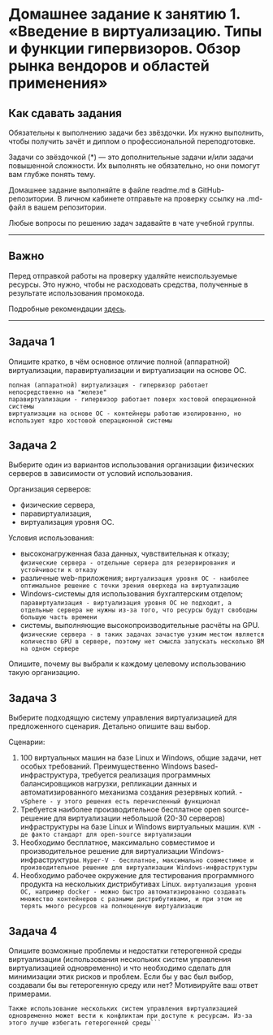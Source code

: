 # Домашнее задание к занятию 1.  «Введение в виртуализацию. Типы и функции гипервизоров. Обзор рынка вендоров и областей применения»## Как сдавать заданияОбязательны к выполнению задачи без звёздочки. Их нужно выполнить, чтобы получить зачёт и диплом о профессиональной переподготовке.Задачи со звёздочкой (*) — это дополнительные задачи и/или задачи повышенной сложности. Их выполнять не обязательно, но они помогут вам глубже понять тему.Домашнее задание выполняйте в файле readme.md в GitHub-репозитории. В личном кабинете отправьте на проверку ссылку на .md-файл в вашем репозитории.Любые вопросы по решению задач задавайте в чате учебной группы.---## ВажноПеред отправкой работы на проверку удаляйте неиспользуемые ресурсы.Это нужно, чтобы не расходовать средства, полученные в результате использования промокода.Подробные рекомендации [здесь](https://github.com/netology-code/virt-homeworks/blob/virt-11/r/README.md).---## Задача 1Опишите кратко, в чём основное отличие полной (аппаратной) виртуализации, паравиртуализации и виртуализации на основе ОС.```полная (аппаратной) виртуализация - гипервизор работает непосредственно на "железе"паравиртуализации - гипервизор работает поверх хостовой операционной системывиртуализации на основе ОС - контейнеры работаю изолированно, но используют ядро хостовой операционной системы```## Задача 2Выберите один из вариантов использования организации физических серверов в зависимости от условий использования.Организация серверов:- физические сервера,- паравиртуализация,- виртуализация уровня ОС.Условия использования:- высоконагруженная база данных, чувствительная к отказу; ```физические сервера - отдельные сервера для резервирования и устойчивости к отказу```- различные web-приложения; ```виртуализация уровня ОС - наиболее оптимальное решение с точки зрения оверхеда на виртуализацию```- Windows-системы для использования бухгалтерским отделом; ```паравиртуализация - виртуализация уровня ОС не подходит, а отдельные сервера не нужны из-за того, что ресурсы будут свободны большую часть времени```- системы, выполняющие высокопроизводительные расчёты на GPU. ```физические сервера - в таких задачах зачастую узким местом является количество GPU в сервере, поэтому нет смысла запускать несколько ВМ на одном сервере```Опишите, почему вы выбрали к каждому целевому использованию такую организацию.## Задача 3Выберите подходящую систему управления виртуализацией для предложенного сценария. Детально опишите ваш выбор.Сценарии:1. 100 виртуальных машин на базе Linux и Windows, общие задачи, нет особых требований. Преимущественно Windows based-инфраструктура, требуется реализация программных балансировщиков нагрузки, репликации данных и автоматизированного механизма создания резервных копий. - ```vSphere - у этого решения есть перечисленный функционал```2. Требуется наиболее производительное бесплатное open source-решение для виртуализации небольшой (20-30 серверов) инфраструктуры на базе Linux и Windows виртуальных машин. ```KVM - де факто стандарт для open-source виртуализации```3. Необходимо бесплатное, максимально совместимое и производительное решение для виртуализации Windows-инфраструктуры. ```Hyper-V - бесплатное, максимально совместимое и производительное решение для виртуализации Windows-инфраструктуры```4. Необходимо рабочее окружение для тестирования программного продукта на нескольких дистрибутивах Linux. ```виртуализация уровня ОС, например docker - можно быстро автоматизированно создавать множество контейнеров с разными дистрибутивами, и при этом не терять много ресурсов на полноценную виртуализацию ```## Задача 4Опишите возможные проблемы и недостатки гетерогенной среды виртуализации (использования нескольких систем управления виртуализацией одновременно) и что необходимо сделать для минимизации этих рисков и проблем. Если бы у вас был выбор, создавали бы вы гетерогенную среду или нет? Мотивируйте ваш ответ примерами.```Если речь идёт о паравиртализации, то основная проблема - использовать аппаратные инструкции виртуализации и иметь низкоуровневый доступ к "железу" может только один гипервизор. Второй гипервизор получится запустить только в урезанном "только программном" режиме.Также использование нескольких систем управления виртуализацией одновременно может вести к конфликтам при доступе к ресурсам. Из-за этого лучше избегать гетерогенной среды```